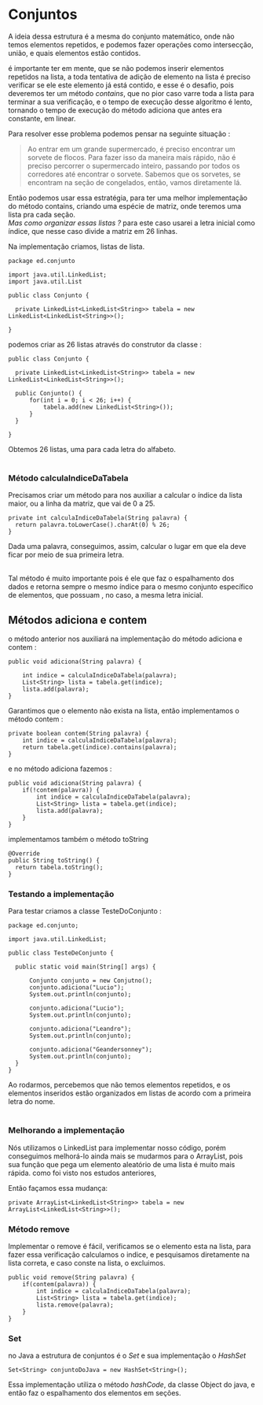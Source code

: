 # Conjuntos

A ideia dessa estrutura é a mesma do conjunto matemático, onde não temos elementos repetidos, e podemos fazer operações como intersecção, união, e quais elementos estão contidos.

é importante ter em mente, que se não podemos inserir elementos repetidos na lista, a toda tentativa de adição de elemento na lista é preciso verificar se ele este elemento já está contido, e esse é o desafio, pois deveremos ter um método *contains*, que no pior caso varre toda a lista para terminar a sua verificação, e o tempo de execução desse algoritmo é lento, tornando o tempo de execução do método adiciona que antes era constante, em linear.

Para resolver esse problema podemos pensar na seguinte situação :

> Ao entrar em um grande supermercado, é preciso encontrar um sorvete de flocos.
> Para fazer isso da maneira mais rápido, não é preciso percorrer o supermercado inteiro, passando por todos os corredores até encontrar o sorvete.
> Sabemos que os sorvetes, se encontram na seção de congelados, então, vamos diretamente lá.

Então podemos usar essa estratégia, para ter uma melhor implementação do método contains, criando uma espécie de matriz, onde teremos uma lista pra cada seção.  
*Mas como organizar essas listas ?* para este caso usarei a letra inicial como índice, que nesse caso divide a matriz em 26 linhas.

Na implementação criamos, listas de lista.

```
package ed.conjunto

import java.util.LinkedList;
import java.util.List

public class Conjunto {

  private LinkedList<LinkedList<String>> tabela = new LinkedList<LinkedList<String>>();

}
```

podemos criar as 26 listas através do construtor da classe :

```
public class Conjunto {

  private LinkedList<LinkedList<String>> tabela = new LinkedList<LinkedList<String>>();

  public Conjunto() {
      for(int i = 0; i < 26; i++) {
          tabela.add(new LinkedList<String>());
      }
  }

}
```

Obtemos 26 listas, uma para cada letra do alfabeto.<br><br>

### Método calculaIndiceDaTabela


Precisamos criar um método para nos auxiliar a calcular o índice da lista maior, ou a linha da matriz, que vai de 0 a 25.

```
private int calculaIndiceDaTabela(String palavra) {
  return palavra.toLowerCase().charAt(0) % 26;
}
```


Dada uma palavra, conseguimos, assim, calcular o lugar em que ela deve ficar por meio de sua primeira letra.<br><br>

Tal método é muito importante pois é ele que faz o espalhamento dos dados e retorna sempre o mesmo índice para o mesmo conjunto específico de elementos, que possuam , no caso, a mesma letra inicial.

## Métodos adiciona e contem

o método anterior nos auxiliará na implementação do método adiciona e contem :

```
public void adiciona(String palavra) {

    int indice = calculaIndiceDaTabela(palavra);
    List<String> lista = tabela.get(indice);
    lista.add(palavra);
}
```

Garantimos que o elemento não exista na lista, então implementamos o método contem :

```
private boolean contem(String palavra) {
    int indice = calculaIndiceDaTabela(palavra);
    return tabela.get(indice).contains(palavra);
}
```

e no método adiciona fazemos :

```
public void adiciona(String palavra) {
    if(!contem(palavra)) {
        int indice = calculaIndiceDaTabela(palavra);
        List<String> lista = tabela.get(indice);
        lista.add(palavra);
    }
}
```


implementamos também o método toString

```
@Override
public String toString() {
  return tabela.toString();
}
````

### Testando a implementação

Para testar criamos a classe TesteDoConjunto :

```
package ed.conjunto;

import java.util.LinkedList;

public class TesteDeConjunto {

  public static void main(String[] args) {

      Conjunto conjunto = new Conjutno();
      conjunto.adiciona("Lucio");
      System.out.println(conjunto);

      conjunto.adiciona("Lucio");
      System.out.println(conjunto);

      conjunto.adiciona("Leandro");
      System.out.println(conjunto);

      conjunto.adiciona("Geandersonney");
      System.out.println(conjunto);
  }
}
```

Ao rodarmos, percebemos que não temos elementos repetidos, e os elementos inseridos estão organizados em listas de acordo com a primeira letra do nome.<br><br>


### Melhorando a implementação


Nós utilizamos o LinkedList para implementar nosso código, porém conseguimos melhorá-lo ainda mais se mudarmos para o ArrayList, pois sua função que pega um elemento aleatório de uma lista é muito mais rápida. como foi visto nos estudos anteriores,

Então façamos essa mudança:

```
private ArrayList<LinkedList<String>> tabela = new ArrayList<LinkedList<String>>();
```

### Método remove

Implementar o remove é fácil, verificamos se o elemento esta na lista, para fazer essa verificação calculamos o indice, e pesquisamos diretamente na lista correta, e caso conste na lista, o excluimos.

```
public void remove(String palavra) {
    if(contem(palavra)) {
        int indice = calculaIndiceDaTabela(palavra);
        List<String> lista = tabela.get(indice);
        lista.remove(palavra);
    }
}
```


### Set


no Java a estrutura de conjuntos é o *Set* e sua implementação o *HashSet*

```
Set<String> conjuntoDoJava = new HashSet<String>();
```
Essa implementação utiliza o método *hashCode*, da classe Object do java, e então faz o espalhamento dos elementos em seções.
